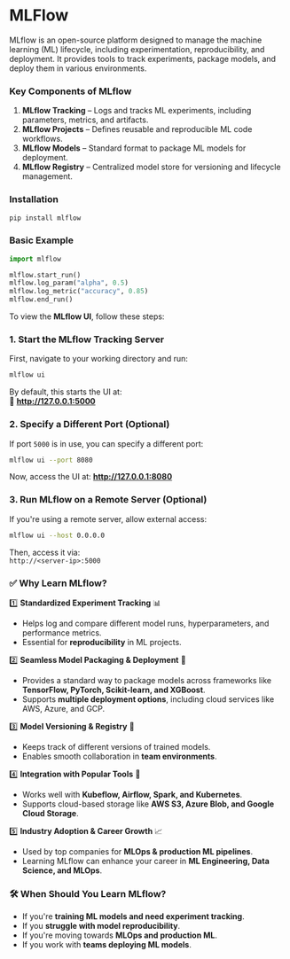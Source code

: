 # MLFlow
MLflow is an open-source platform designed to manage the machine learning (ML) lifecycle, including experimentation, reproducibility, and deployment. It provides tools to track experiments, package models, and deploy them in various environments.

### **Key Components of MLflow**
1. **MLflow Tracking** – Logs and tracks ML experiments, including parameters, metrics, and artifacts.
2. **MLflow Projects** – Defines reusable and reproducible ML code workflows.
3. **MLflow Models** – Standard format to package ML models for deployment.
4. **MLflow Registry** – Centralized model store for versioning and lifecycle management.

### **Installation**
```bash
pip install mlflow
```

### **Basic Example**
```python
import mlflow

mlflow.start_run()
mlflow.log_param("alpha", 0.5)
mlflow.log_metric("accuracy", 0.85)
mlflow.end_run()
```

To view the **MLflow UI**, follow these steps:

### **1. Start the MLflow Tracking Server**
First, navigate to your working directory and run:

```bash
mlflow ui
```

By default, this starts the UI at:  
📍 **http://127.0.0.1:5000**

### **2. Specify a Different Port (Optional)**
If port `5000` is in use, you can specify a different port:

```bash
mlflow ui --port 8080
```
Now, access the UI at: **http://127.0.0.1:8080**

### **3. Run MLflow on a Remote Server (Optional)**
If you're using a remote server, allow external access:

```bash
mlflow ui --host 0.0.0.0
```
Then, access it via:  
`http://<server-ip>:5000`

### **✅ Why Learn MLflow?**  

1️⃣ **Standardized Experiment Tracking** 📊  
   - Helps log and compare different model runs, hyperparameters, and performance metrics.  
   - Essential for **reproducibility** in ML projects.  

2️⃣ **Seamless Model Packaging & Deployment** 🚀  
   - Provides a standard way to package models across frameworks like **TensorFlow, PyTorch, Scikit-learn, and XGBoost**.  
   - Supports **multiple deployment options**, including cloud services like AWS, Azure, and GCP.  

3️⃣ **Model Versioning & Registry** 🔄  
   - Keeps track of different versions of trained models.  
   - Enables smooth collaboration in **team environments**.  

4️⃣ **Integration with Popular Tools** 🔌  
   - Works well with **Kubeflow, Airflow, Spark, and Kubernetes**.  
   - Supports cloud-based storage like **AWS S3, Azure Blob, and Google Cloud Storage**.  

5️⃣ **Industry Adoption & Career Growth** 📈  
   - Used by top companies for **MLOps & production ML pipelines**.  
   - Learning MLflow can enhance your career in **ML Engineering, Data Science, and MLOps**.  

### **🛠️ When Should You Learn MLflow?**  
- If you're **training ML models and need experiment tracking**.  
- If you **struggle with model reproducibility**.  
- If you're moving towards **MLOps and production ML**.  
- If you work with **teams deploying ML models**.  




